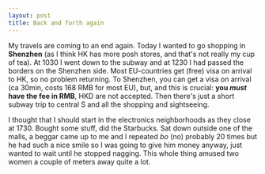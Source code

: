 ```yaml
---
layout: post
title: Back and forth again
---
```


My travels are coming to an end again. Today I wanted to go shopping in <strong>Shenzhen</strong> (as I think HK has more posh stores, and that\'s not really my cup of tea). At 1030 I went down to the subway and at 1230 I had passed the borders on the Shenzhen side. Most EU-countries get (free) visa on arrival to HK, so no problem returning. To Shenzhen, you can get a visa on arrival (ca 30min, costs 168 RMB for most EU), but, and this is crucial: <strong>you <em>must</em> have the fee in RMB</strong>, HKD are not accepted. Then there\'s just a short subway trip to central S and all the shopping and sightseeing.

I thought that I should start in the electronics neighborhoods as they close at 1730. Bought some stuff, did the Starbucks. Sat down outside one of the malls, a beggar came up to me and I repeated <em>bo</em> (no) probably 20 times but he had such a nice smile so I was going to give him money anyway, just wanted to wait until he stopped nagging. This whole thing amused two women a couple of meters away quite a lot.